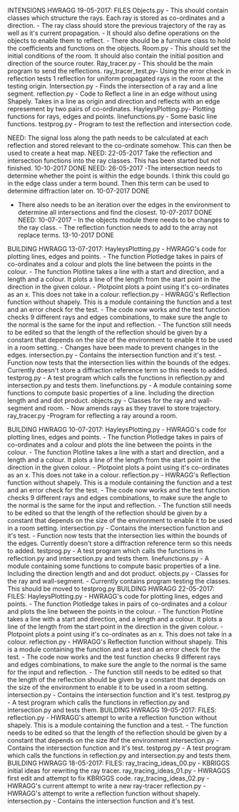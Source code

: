 
INTENSIONS HWRAGG 19-05-2017:
FILES
Objects.py       - This should contain classes which structure the rays.
                   Each ray is stored as co-ordinates and a direction.
                 - The ray class should store the previous trajectory
                    of the ray as well as it's current propagation.
                 - It should also define operations on the objects to
                   enable them to reflect.
                 - There should be a furniture class to hold the
                   coefficients and functions on the objects.
Room.py          - This should set the initial conditions of the room.
                   It should also contain the initial position and
                   direction of the source router.
Ray_tracer.py    - This should be the main program to send the
                   reflections.
ray_tracer_test.py- Using the error check in reflection tests 1
                   reflection for uniform propagated rays in the room
                   at the testing origin.
Intersection.py  - Finds the intersection of a ray and a line segment.
reflection.py    - Code to Reflect a line in an edge without using
                   Shapely. Takes in a line as origin and direction and
                   reflects with an edge represement by two pairs of
                   co-ordinates.
HayleysPlotting.py- Plotting functions for rays, edges and points.
linefunctions.py  - Some basic line functions.
testprog.py       - Program to test the reflection and intersection code.

NEED: The signal loss along the path needs to be calculated at each
reflection and  stored relevant to the co-ordinate somehow. This can
then be used to create a heat map.
NEED: 22-05-2017 Take the reflection and intersection functions into the
ray classes. This has been started but not finished. 10-10-2017 DONE
NEED: 26-05-2017 -The intersection needs to determine whether the point
is within the edge bounds. I think this could go in the edge class under
a term bound. Then this term can be used to determine diffraction later
on. 10-07-2017 DONE
- There also needs to be an iteration over the edges in
 the environment to determine all intersections and find the closest.
 10-07-2017 DONE
NEED: 10-07-2017 - In the objects module there needs to be changes to
the ray class. - The reflection function needs to add to the array not
replace terms. 13-10-2017 DONE

 BUILDING HWRAGG 13-07-2017:
  HayleysPlotting.py      - HWRAGG's code for plotting lines, edges and
                           points.
                         - The function Plotledge takes in pairs of
                           co-ordinates and a colour and plots the line
                           between the points in the colour.
                         - The function Plotline takes a line with a
                           start and direction, and a length and a
                           colour. It plots a line of the length from
                           the start point in the direction in the given
                            colour.
                         - Plotpoint plots a point using it's
                           co-ordinates as an x. This does not take in a
                           colour.
 reflection.py           - HWRAGG's Reflection
                           function without shapely. This is a module
                           containing the function and a test and an
                           error check for the test.
                         - The code now works and the test function
                           checks 9 different rays and edges
                           combinations, to make sure the angle to the
                           normal is the same for the input and
                           reflection.
                         - The function still needs to be edited so that
                           the length of the reflection should be given
                           by a constant that depends on the size of the
                           environment to enable it to be used in a room
                           setting.
                         - Changes have been made to prevent changes in
                          the edges.
 intersection.py         - Contains the intersection function and it's
                           test.
                         - Function now tests that the intersection lies
                           within the bounds of the edges. Currently
                           doesn't store a diffraction reference term so
                           this needs to added.
 testprog.py             - A test program which calls the functions in
                           reflection.py and intersection.py and tests
                           them.
 linefunctions.py        - A module containing some functions to compute
                           basic properties of a line. Including the
                           direction length and and dot product.
 objects.py              - Classes for the ray and wall-segment and room.
                         - Now amends rays as they travel to store
                         trajectory.
 ray_tracer.py           -Program for reflecting a ray around a room.

  BUILDING HWRAGG 10-07-2017:
 HayleysPlotting.py      - HWRAGG's code for plotting lines, edges and
                           points.
                         - The function Plotledge takes in pairs of
                           co-ordinates and a colour and plots the line
                           between the points in the colour.
                         - The function Plotline takes a line with a
                           start and direction, and a length and a
                           colour. It plots a line of the length from
                           the start point in the direction in the given
                            colour.
                         - Plotpoint plots a point using it's
                           co-ordinates as an x. This does not take in a
                           colour.
 reflection.py           - HWRAGG's Reflection
                           function without shapely. This is a module
                           containing the function and a test and an
                           error check for the test.
                         - The code now works and the test function
                           checks 9 different rays and edges
                           combinations, to make sure the angle to the
                           normal is the same for the input and
                           reflection.
                         - The function still needs to be edited so that
                           the length of the reflection should be given
                           by a constant that depends on the size of the
                           environment to enable it to be used in a room
                           setting.
 intersection.py         - Contains the intersection function and it's
                           test.
                         - Function now tests that the intersection lies
                           within the bounds of the edges. Currently
                           doesn't store a diffraction reference term so
                           this needs to added.
 testprog.py             - A test program which calls the functions in
                           reflection.py and intersection.py and tests
                           them.
 linefunctions.py        - A module containing some functions to compute
                           basic properties of a line. Including the
                           direction length and and dot product.
 objects.py              - Classes for the ray and wall-segment.
                         - Currently contains program testing the
                         classes. This should be moved to testprog.py
  BUILDING HWRAGG 22-05-2017:
 FILES:
 HayleysPlotting.py      - HWRAGG's code for plotting lines, edges and
                           points.
                         - The function Plotledge takes in pairs of
                           co-ordinates and a colour and plots the line
                           between the points in the colour.
                         - The function Plotline takes a line with a
                           start and direction, and a length and a
                           colour. It plots a line of the length from
                           the start point in the direction in the given
                            colour.
                         - Plotpoint plots a point using it's
                           co-ordinates as an x. This does not take in a
                           colour.
 reflection.py           - HWRAGG's Reflection
                           function without shapely. This is a module
                           containing the function and a test and an
                           error check for the test.
                         - The code now works and the test function
                           checks 9 different rays and edges
                           combinations, to make sure the angle to the
                           normal is the same for the input and
                           reflection.
                         - The function still needs to be edited so that
                           the length of the reflection should be given
                           by a constant that depends on the size of the
                           environment to enable it to be used in a room
                           setting.
 intersection.py         - Contains the intersection function and it's
                           test.
 testprog.py             - A test program which calls the functions in
                           reflection.py and intersection.py and tests
                           them.
  BUILDING HWRAGG 19-05-2017:
 FILES:
 reflection.py           - HWRAGG's attempt to write a reflection
                           function without shapely. This is a module
                           containing the function and a test.
                         - The function needs to be edited so that the
                         length of the reflection should be given by a
                         constant that depends on the size
  #of the environment
 intersection.py         - Contains the intersection function and it's
                           test.
 testprog.py             - A test program which calls the functions in
                           reflection.py and intersection.py and tests
                           them.
 BUILDING HWRAGG 18-05-2017:
 FILES:
 ray_tracing_ideas_00.py - KBRIGGS initial ideas for rewriting the ray
                           tracer.
 ray_tracing_ideas_01.py - HWRAGGS first edit and attempt to fix KBRIGGS
                           code.
 ray_tracing_ideas_02.py - HWRAGG's current attempt to write a new
                           ray-tracer
 reflection.py           - HWRAGG's attempt to write a reflection
                           function without shapely.
 intersection.py         - Contains the intersection function and it's
                           test.






